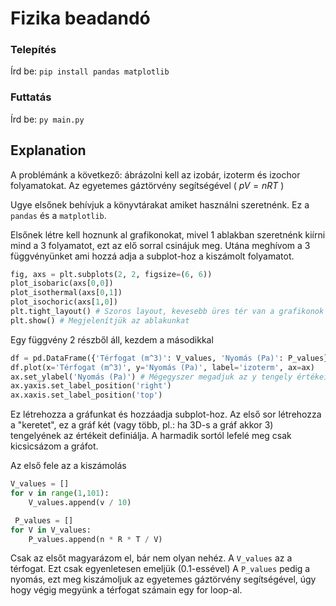 # Fizika beadandó

### Telepítés

Írd be: `pip install pandas matplotlib`

### Futtatás

Írd be: `py main.py`

## Explanation

A problémánk a következő: ábrázolni kell az izobár, izoterm és izochor folyamatokat. Az egyetemes gáztörvény segítségével ( $pV = nRT$ )

Ugye elsőnek behívjuk a könyvtárakat amiket használni szeretnénk. Ez a `pandas` és a `matplotlib`.

Elsőnek létre kell hoznunk al grafikonokat, mivel 1 ablakban szeretnénk kiírni mind a 3 folyamatot, ezt az elő sorral csinájuk meg.
Utána meghívom a 3 függvényünket ami hozzá adja a subplot-hoz a kiszámolt folyamatot.

```python
fig, axs = plt.subplots(2, 2, figsize=(6, 6))
plot_isobaric(axs[0,0])
plot_isothermal(axs[0,1])
plot_isochoric(axs[1,0])
plt.tight_layout() # Szoros layout, kevesebb üres tér van a grafikonok között
plt.show() # Megjelenítjük az ablakunkat
```

Egy függvény 2 részből áll, kezdem a másodikkal

```python
df = pd.DataFrame({'Térfogat (m^3)': V_values, 'Nyomás (Pa)': P_values})
df.plot(x='Térfogat (m^3)', y='Nyomás (Pa)', label='izoterm', ax=ax)
ax.set_ylabel('Nyomás (Pa)') # Mégegyszer megadjuk az y tengely értékeit mert csak így jeleníti meg azt is, hiába írtuk bele az előző sorba :(
ax.yaxis.set_label_position('right')
ax.xaxis.set_label_position('top')
```

Ez létrehozza a gráfunkat és hozzáadja subplot-hoz.
Az első sor létrehozza a "keretet", ez a gráf két (vagy több, pl.: ha 3D-s a gráf akkor 3) tengelyének az értékeit definiálja.
A harmadik sortól lefelé meg csak kicsicsázom a gráfot.

Az első fele az a kiszámolás

```python
V_values = []
for v in range(1,101):
    V_values.append(v / 10)

 P_values = []
for V in V_values:
    P_values.append(n * R * T / V)
```

Csak az elsőt magyarázom el, bár nem olyan nehéz. A `V_values` az a térfogat. Ezt csak egyenletesen emeljük (0.1-essével)
A `P_values` pedig a nyomás, ezt meg kiszámoljuk az egyetemes gáztörvény segítségével, úgy hogy végig megyünk a térfogat számain egy for loop-al.